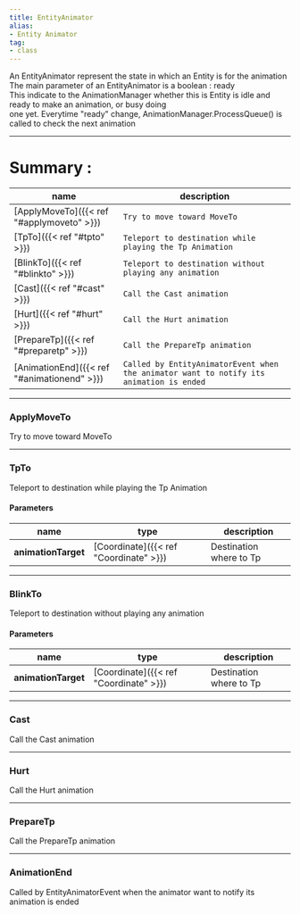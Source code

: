 ```yaml
---
title: EntityAnimator
alias: 
- Entity Animator
tag: 
- class
---
```

An EntityAnimator represent the state in which an Entity is for the animation\
The main parameter of an EntityAnimator is a boolean : ready\
This indicate to the AnimationManager whether this is Entity is idle and ready to make an animation, or busy doing\
one yet.
Everytime "ready" change, AnimationManager.ProcessQueue() is called to check the next animation

---
# Summary :
name|description
----|----
[ApplyMoveTo]({{< ref "#applymoveto\" >}}) | `Try to move toward MoveTo`
[TpTo]({{< ref "#tpto\" >}}) | `Teleport to destination while playing the Tp Animation`
[BlinkTo]({{< ref "#blinkto\" >}}) | `Teleport to destination without playing any animation`
[Cast]({{< ref "#cast\" >}}) | `Call the Cast animation`
[Hurt]({{< ref "#hurt\" >}}) | `Call the Hurt animation`
[PrepareTp]({{< ref "#preparetp\" >}}) | `Call the PrepareTp animation`
[AnimationEnd]({{< ref "#animationend\" >}}) | `Called by EntityAnimatorEvent when the animator want to notify its animation is ended`

---
### ApplyMoveTo
Try to move toward MoveTo

---
### TpTo
Teleport to destination while playing the Tp Animation

#### Parameters
name|type|description
-----|-----|-----
**animationTarget**|[Coordinate]({{< ref "Coordinate" >}})|Destination where to Tp

---
### BlinkTo
Teleport to destination without playing any animation

#### Parameters
name|type|description
-----|-----|-----
**animationTarget**|[Coordinate]({{< ref "Coordinate" >}})|Destination where to Tp

---
### Cast
Call the Cast animation

---
### Hurt
Call the Hurt animation

---
### PrepareTp
Call the PrepareTp animation

---
### AnimationEnd
Called by EntityAnimatorEvent when the animator want to notify its animation is ended
